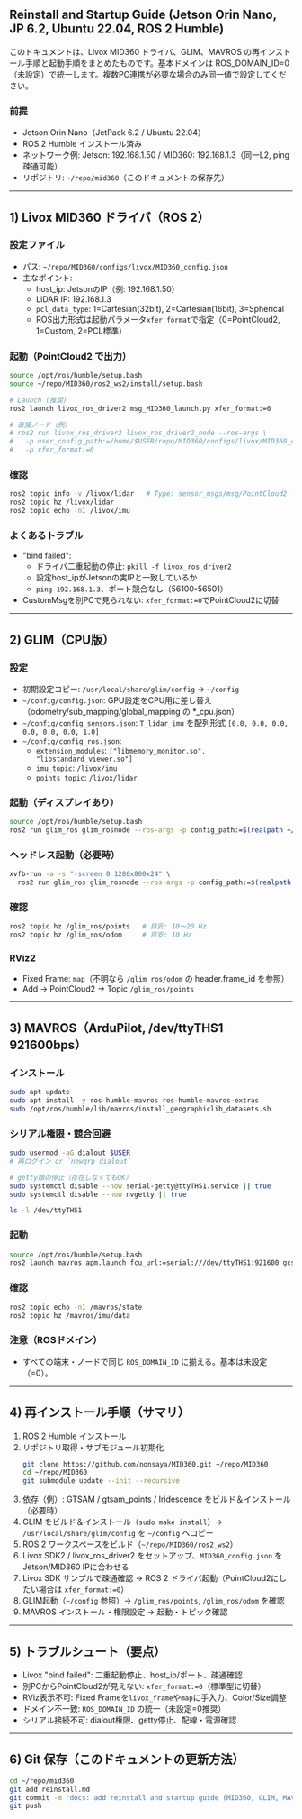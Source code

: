 ## Reinstall and Startup Guide (Jetson Orin Nano, JP 6.2, Ubuntu 22.04, ROS 2 Humble)

このドキュメントは、Livox MID360 ドライバ、GLIM、MAVROS の再インストール手順と起動手順をまとめたものです。基本ドメインは ROS_DOMAIN_ID=0（未設定）で統一します。複数PC連携が必要な場合のみ同一値で設定してください。

### 前提
- Jetson Orin Nano（JetPack 6.2 / Ubuntu 22.04）
- ROS 2 Humble インストール済み
- ネットワーク例: Jetson: 192.168.1.50 / MID360: 192.168.1.3（同一L2, ping疎通可能）
- リポジトリ: `~/repo/mid360`（このドキュメントの保存先）

---

## 1) Livox MID360 ドライバ（ROS 2）

### 設定ファイル
- パス: `~/repo/MID360/configs/livox/MID360_config.json`
- 主なポイント:
  - host_ip: JetsonのIP（例: 192.168.1.50）
  - LiDAR IP: 192.168.1.3
  - `pcl_data_type`: 1=Cartesian(32bit), 2=Cartesian(16bit), 3=Spherical
  - ROS出力形式は起動パラメータ`xfer_format`で指定（0=PointCloud2, 1=Custom, 2=PCL標準）

### 起動（PointCloud2 で出力）
```bash
source /opt/ros/humble/setup.bash
source ~/repo/MID360/ros2_ws2/install/setup.bash

# Launch (推奨)
ros2 launch livox_ros_driver2 msg_MID360_launch.py xfer_format:=0

# 直接ノード（例）
# ros2 run livox_ros_driver2 livox_ros_driver2_node --ros-args \
#   -p user_config_path:=/home/$USER/repo/MID360/configs/livox/MID360_config.json \
#   -p xfer_format:=0
```

### 確認
```bash
ros2 topic info -v /livox/lidar   # Type: sensor_msgs/msg/PointCloud2 を確認
ros2 topic hz /livox/lidar
ros2 topic echo -n1 /livox/imu
```

### よくあるトラブル
- "bind failed":
  - ドライバ二重起動の停止: `pkill -f livox_ros_driver2`
  - 設定host_ipがJetsonの実IPと一致しているか
  - `ping 192.168.1.3`、ポート競合なし（56100-56501）
- CustomMsgを別PCで見られない: `xfer_format:=0`でPointCloud2に切替

---

## 2) GLIM（CPU版）

### 設定
- 初期設定コピー: `/usr/local/share/glim/config` → `~/config`
- `~/config/config.json`: GPU設定をCPU用に差し替え（odometry/sub_mapping/global_mapping の *_cpu.json）
- `~/config/config_sensors.json`: `T_lidar_imu` を配列形式 `[0.0, 0.0, 0.0, 0.0, 0.0, 0.0, 1.0]`
- `~/config/config_ros.json`:
  - `extension_modules`: `["libmemory_monitor.so", "libstandard_viewer.so"]`
  - `imu_topic`: `/livox/imu`
  - `points_topic`: `/livox/lidar`

### 起動（ディスプレイあり）
```bash
source /opt/ros/humble/setup.bash
ros2 run glim_ros glim_rosnode --ros-args -p config_path:=$(realpath ~/config)
```

### ヘッドレス起動（必要時）
```bash
xvfb-run -a -s "-screen 0 1280x800x24" \
  ros2 run glim_ros glim_rosnode --ros-args -p config_path:=$(realpath ~/config)
```

### 確認
```bash
ros2 topic hz /glim_ros/points   # 目安: 10〜20 Hz
ros2 topic hz /glim_ros/odom     # 目安: 10 Hz
```

### RViz2
- Fixed Frame: `map`（不明なら `/glim_ros/odom` の header.frame_id を参照）
- Add → PointCloud2 → Topic `/glim_ros/points`

---

## 3) MAVROS（ArduPilot, /dev/ttyTHS1 921600bps）

### インストール
```bash
sudo apt update
sudo apt install -y ros-humble-mavros ros-humble-mavros-extras
sudo /opt/ros/humble/lib/mavros/install_geographiclib_datasets.sh
```

### シリアル権限・競合回避
```bash
sudo usermod -aG dialout $USER
# 再ログイン or `newgrp dialout`

# getty類の停止（存在しなくてもOK）
sudo systemctl disable --now serial-getty@ttyTHS1.service || true
sudo systemctl disable --now nvgetty || true

ls -l /dev/ttyTHS1
```

### 起動
```bash
source /opt/ros/humble/setup.bash
ros2 launch mavros apm.launch fcu_url:=serial:///dev/ttyTHS1:921600 gcs_url:=udp://@
```

### 確認
```bash
ros2 topic echo -n1 /mavros/state
ros2 topic hz /mavros/imu/data
```

### 注意（ROSドメイン）
- すべての端末・ノードで同じ `ROS_DOMAIN_ID` に揃える。基本は未設定（=0）。

---

## 4) 再インストール手順（サマリ）

1. ROS 2 Humble インストール
2. リポジトリ取得・サブモジュール初期化
   ```bash
   git clone https://github.com/nonsaya/MID360.git ~/repo/MID360
   cd ~/repo/MID360
   git submodule update --init --recursive
   ```
3. 依存（例）: GTSAM / gtsam_points / Iridescence をビルド＆インストール（必要時）
4. GLIM をビルド＆インストール（`sudo make install`）→ `/usr/local/share/glim/config` を `~/config` へコピー
5. ROS 2 ワークスペースをビルド（`~/repo/MID360/ros2_ws2`）
6. Livox SDK2 / livox_ros_driver2 をセットアップ、`MID360_config.json` をJetson/MID360 IPに合わせる
7. Livox SDK サンプルで疎通確認 → ROS 2 ドライバ起動（PointCloud2にしたい場合は `xfer_format:=0`）
8. GLIM起動（`~/config` 参照）→ `/glim_ros/points`, `/glim_ros/odom` を確認
9. MAVROS インストール・権限設定 → 起動・トピック確認

---

## 5) トラブルシュート（要点）

- Livox "bind failed": 二重起動停止、host_ip/ポート、疎通確認
- 別PCからPointCloud2が見えない: `xfer_format:=0`（標準型に切替）
- RViz表示不可: Fixed Frameを`livox_frame`や`map`に手入力、Color/Size調整
- ドメイン不一致: `ROS_DOMAIN_ID` の統一（未設定=0推奨）
- シリアル接続不可: dialout権限、getty停止、配線・電源確認

---

## 6) Git 保存（このドキュメントの更新方法）

```bash
cd ~/repo/mid360
git add reinstall.md
git commit -m "docs: add reinstall and startup guide (MID360, GLIM, MAVROS)"
git push
```


